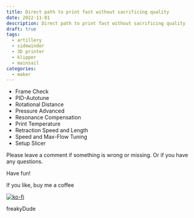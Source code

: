 ```yaml
---
title: Direct path to print fast without sacrificing quality
date: 2022-11-01
description: Direct path to print fast without sacrificing quality
draft: true
tags:
  - artillery
  - sidewinder
  - 3D printer
  - klipper
  - mainsail
categories:
  - maker
---
```


- Frame Check
- PID-Autotune
- Rotational Distance
- Pressure Advanced
- Resonance Compensation
- Print Temperature
- Retraction Speed and Length
- Speed and Max-Flow Tuning
- Setup Slicer

Please leave a comment if something is wrong or missing. Or if you have any questions.

Have fun!

If you like, buy me a coffee

[![ko-fi](https://ko-fi.com/img/githubbutton_sm.svg)](https://ko-fi.com/F2F7GC8PC)

freakyDude
